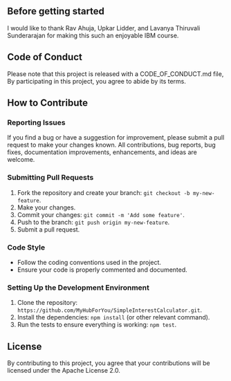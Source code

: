 ## Before getting started
I would like to thank Rav Ahuja, Upkar Lidder, and Lavanya Thiruvali Sunderarajan for making this such an enjoyable IBM course.

## Code of Conduct
Please note that this project is released with a CODE_OF_CONDUCT.md file, By participating in this project, you agree to abide by its terms.

## How to Contribute

### Reporting Issues
If you find a bug or have a suggestion for improvement, please submit a pull request to make your changes known.
All contributions, bug reports, bug fixes, documentation improvements, enhancements, and ideas are welcome.

### Submitting Pull Requests
1. Fork the repository and create your branch: `git checkout -b my-new-feature`.
2. Make your changes.
3. Commit your changes: `git commit -m 'Add some feature'`.
4. Push to the branch: `git push origin my-new-feature`.
5. Submit a pull request.

### Code Style
- Follow the coding conventions used in the project.
- Ensure your code is properly commented and documented.

### Setting Up the Development Environment
1. Clone the repository: `https://github.com/MyHubForYou/SimpleInterestCalculator.git`.
2. Install the dependencies: `npm install` (or other relevant command).
3. Run the tests to ensure everything is working: `npm test`.

## License
By contributing to this project, you agree that your contributions will be licensed under the Apache License 2.0.
